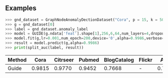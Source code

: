 Examples
-------
```python
>>> gnd_dataset = GraphNodeAnomalyDectionDataset("Cora", p = 15, k = 50)
>>> g = gnd_dataset[0]
>>> label = gnd_dataset.anomaly_label
>>> model = GUIDE(g.ndata['feat'].shape[1],256,6,64,num_layers=4,dropout=0.6)
>>> model.fit(g,lr=0.001,num_epoch=200,device='0',alpha=0.9986,verbose=True,y_true=label)
>>> result = model.predict(g,alpha=0.9986)
>>> print(split_auc(label, result))
```

|Method|Cora|Citrseer|Pubmed|BlogCatalog|Flickr|ACM|Arxiv|
|----|----|----|----|----|----|----|----|
|Guide|0.9815|0.9770|0.9452|0.7668| - |0.7100| - |